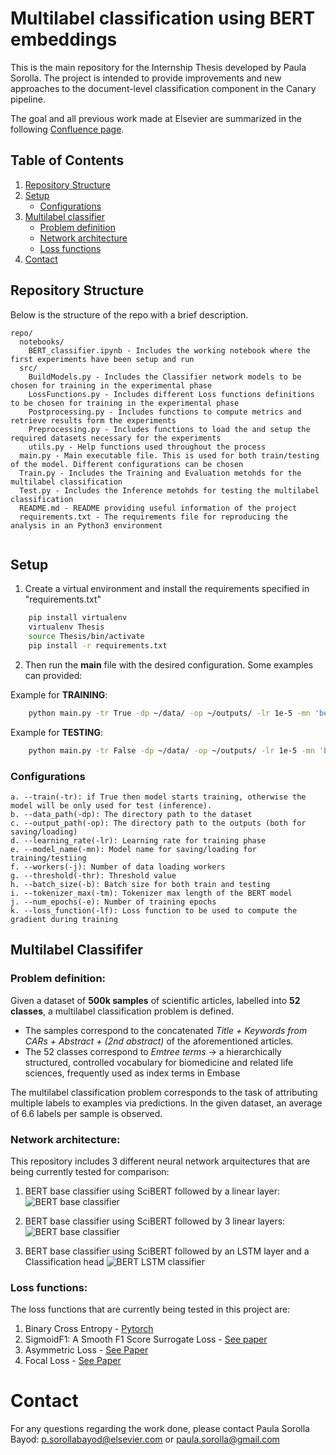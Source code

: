 # Multilabel classification using BERT embeddings

This is the main repository for the Internship Thesis developed by Paula Sorolla.
The project is intended to provide improvements and new approaches to the document-level classification component in the Canary pipeline.

The goal and all previous work made at Elsevier are summarized in the following [Confluence page](https://confluence.elsevier.com/display/ContentAssets/Document-Level+Classification).

## Table of Contents

1. [Repository Structure](#repository-structure)
2. [Setup](#setup)
    - [Configurations](#configurations)
3. [Multilabel classifier](#multilabel-classifier)
    - [Problem definition](#problem-definition)
    - [Network architecture](#network-architecture)
    - [Loss functions](#loss-functions)
4. [Contact](#contact)


## Repository Structure

Below is the structure of the repo with a brief description.

```
repo/
  notebooks/    
    BERT_classifier.ipynb - Includes the working notebook where the first experiments have been setup and run
  src/
    BuildModels.py - Includes the Classifier network models to be chosen for training in the experimental phase
    LossFunctions.py - Includes different Loss functions definitions to be chosen for training in the experimental phase
    Postprocessing.py - Includes functions to compute metrics and retrieve results form the experiments
    Preprocessing.py - Includes functions to load the and setup the required datasets necessary for the experiments
    utils.py - Help functions used throughout the process
  main.py - Main executable file. This is used for both train/testing of the model. Different configurations can be chosen
  Train.py - Includes the Training and Evaluation metohds for the multilabel classification
  Test.py - Includes the Inference metohds for testing the multilabel classification
  README.md - README providing useful information of the project
  requirements.txt - The requirements file for reproducing the analysis in an Python3 environment
  
```

## Setup

1. Create a virtual environment and install the requirements specified in "requirements.txt" 

```bash
    pip install virtualenv
    virtualenv Thesis
    source Thesis/bin/activate
    pip install -r requirements.txt
  ```

2. Then run the **main** file with the desired configuration. Some examples can provided:

Example for **TRAINING**:

```bash
    python main.py -tr True -dp ~/data/ -op ~/outputs/ -lr 1e-5 -mn 'best_model.pt' -j 2 -thr 0.5 -b 32 -tm 512 -e 10 -lf 'BCE' -do 0.5

  ```

Example for **TESTING**:

```bash
    python main.py -tr False -dp ~/data/ -op ~/outputs/ -lr 1e-5 -mn 'best_model.pt' -j 2 -thr 0.5 -b 32 -tm 512 -e 10 -lf 'BCE' -do 0.5

  ```

<!-- 3. To solve possible errors with NLTK download, run:

```bash
  import nltk
  import ssl

  try:
      _create_unverified_https_context = ssl._create_unverified_context
  except AttributeError:
      pass
  else:
      ssl._create_default_https_context = _create_unverified_https_context

  nltk.download()
  ``` -->

### Configurations

    a. --train(-tr): if True then model starts training, otherwise the model will be only used for test (inference).
    b. --data_path(-dp): The directory path to the dataset
    c. --output_path(-op): The directory path to the outputs (both for saving/loading)
    d. --learning_rate(-lr): Learning rate for training phase
    e. --model_name(-mn): Model name for saving/loading for training/testiing
    f. --workers(-j): Number of data loading workers
    g. --threshold(-thr): Threshold value
    h. --batch_size(-b): Batch size for both train and testing
    i. --tokenizer_max(-tm): Tokenizer max length of the BERT model 
    j. --num_epochs(-e): Number of training epochs
    k. --loss_function(-lf): Loss function to be used to compute the gradient during training



## Multilabel Classififer

### **Problem definition**:

Given a dataset of **500k samples** of scientific articles, labelled into **52 classes**, a multilabel classification problem is defined.

* The samples correspond to the concatenated *Title + Keywords from CARs + Abstract + (2nd abstract)* of the aforementioned articles.
* The 52 classes correspond to *Emtree terms* -> a hierarchically structured, controlled vocabulary for 	biomedicine and related life sciences, frequently used as index terms in Embase

The multilabel classification problem corresponds to the task of attributing multiple labels to examples via predictions. In the given dataset, an average of 6.6 labels per sample is observed.

### **Network architecture**:

This repository includes 3 different neural network arquitectures that are being currently tested for comparison:

1. BERT base classifier using SciBERT followed by a linear layer:
![BERT base classifier](./img/BERTbase.png)

1. BERT base classifier using SciBERT followed by 3 linear layers:
![BERT base classifier](./img/BERTclass3.png)

2. BERT base classifier using SciBERT followed by an LSTM layer and a Classification head
![BERT LSTM classifier](./img/BERTlstm.png)

### **Loss functions**:

The loss functions that are currently being tested in this project are:

1. Binary Cross Entropy - [Pytorch](https://pytorch.org/docs/stable/generated/torch.nn.BCEWithLogitsLoss.html)
2. SigmoidF1: A Smooth F1 Score Surrogate Loss - [See paper](https://arxiv.org/pdf/2108.10566.pdf)
3. Asymmetric Loss - [See Paper](https://arxiv.org/pdf/2009.14119.pdf)
4. Focal Loss - [See Paper](https://arxiv.org/pdf/1708.02002.pdf)



# Contact

For any questions regarding the work done, please contact Paula Sorolla Bayod: [p.sorollabayod@elsevier.com](mailto:p.sorollabayod@elsevier.com) or [paula.sorolla@gmail.com](mailto:paula.sorolla@gmail.com)